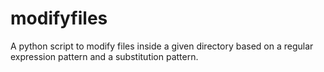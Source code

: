 # modifyfiles
A python script to modify files inside a given directory based on a regular expression pattern and a substitution pattern.

